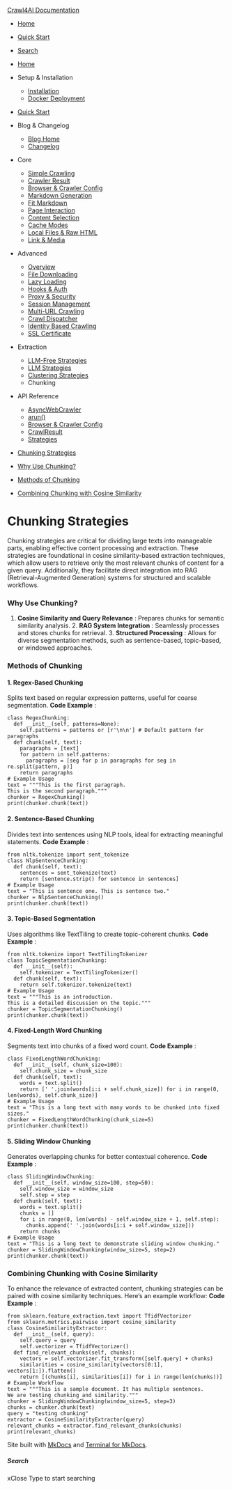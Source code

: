 [Crawl4AI Documentation](https://docs.crawl4ai.com/extraction/chunking/<https:/docs.crawl4ai.com/>)
  * [ Home ](https://docs.crawl4ai.com/extraction/chunking/<../..>)
  * [ Quick Start ](https://docs.crawl4ai.com/extraction/chunking/core/quickstart/>)
  * [ Search ](https://docs.crawl4ai.com/extraction/chunking/<#>)


  * [Home](https://docs.crawl4ai.com/extraction/chunking/<../..>)
  * Setup & Installation
    * [Installation](https://docs.crawl4ai.com/extraction/chunking/core/installation/>)
    * [Docker Deployment](https://docs.crawl4ai.com/extraction/chunking/core/docker-deploymeny/>)
  * [Quick Start](https://docs.crawl4ai.com/extraction/chunking/core/quickstart/>)
  * Blog & Changelog
    * [Blog Home](https://docs.crawl4ai.com/extraction/chunking/blog/>)
    * [Changelog](https://docs.crawl4ai.com/extraction/chunking/<https:/github.com/unclecode/crawl4ai/blob/main/CHANGELOG.md>)
  * Core
    * [Simple Crawling](https://docs.crawl4ai.com/extraction/chunking/core/simple-crawling/>)
    * [Crawler Result](https://docs.crawl4ai.com/extraction/chunking/core/crawler-result/>)
    * [Browser & Crawler Config](https://docs.crawl4ai.com/extraction/chunking/core/browser-crawler-config/>)
    * [Markdown Generation](https://docs.crawl4ai.com/extraction/chunking/core/markdown-generation/>)
    * [Fit Markdown](https://docs.crawl4ai.com/extraction/chunking/core/fit-markdown/>)
    * [Page Interaction](https://docs.crawl4ai.com/extraction/chunking/core/page-interaction/>)
    * [Content Selection](https://docs.crawl4ai.com/extraction/chunking/core/content-selection/>)
    * [Cache Modes](https://docs.crawl4ai.com/extraction/chunking/core/cache-modes/>)
    * [Local Files & Raw HTML](https://docs.crawl4ai.com/extraction/chunking/core/local-files/>)
    * [Link & Media](https://docs.crawl4ai.com/extraction/chunking/core/link-media/>)
  * Advanced
    * [Overview](https://docs.crawl4ai.com/extraction/chunking/advanced/advanced-features/>)
    * [File Downloading](https://docs.crawl4ai.com/extraction/chunking/advanced/file-downloading/>)
    * [Lazy Loading](https://docs.crawl4ai.com/extraction/chunking/advanced/lazy-loading/>)
    * [Hooks & Auth](https://docs.crawl4ai.com/extraction/chunking/advanced/hooks-auth/>)
    * [Proxy & Security](https://docs.crawl4ai.com/extraction/chunking/advanced/proxy-security/>)
    * [Session Management](https://docs.crawl4ai.com/extraction/chunking/advanced/session-management/>)
    * [Multi-URL Crawling](https://docs.crawl4ai.com/extraction/chunking/advanced/multi-url-crawling/>)
    * [Crawl Dispatcher](https://docs.crawl4ai.com/extraction/chunking/advanced/crawl-dispatcher/>)
    * [Identity Based Crawling](https://docs.crawl4ai.com/extraction/chunking/advanced/identity-based-crawling/>)
    * [SSL Certificate](https://docs.crawl4ai.com/extraction/chunking/advanced/ssl-certificate/>)
  * Extraction
    * [LLM-Free Strategies](https://docs.crawl4ai.com/extraction/chunking/<../no-llm-strategies/>)
    * [LLM Strategies](https://docs.crawl4ai.com/extraction/chunking/<../llm-strategies/>)
    * [Clustering Strategies](https://docs.crawl4ai.com/extraction/chunking/<../clustring-strategies/>)
    * Chunking
  * API Reference
    * [AsyncWebCrawler](https://docs.crawl4ai.com/extraction/chunking/api/async-webcrawler/>)
    * [arun()](https://docs.crawl4ai.com/extraction/chunking/api/arun/>)
    * [Browser & Crawler Config](https://docs.crawl4ai.com/extraction/chunking/api/parameters/>)
    * [CrawlResult](https://docs.crawl4ai.com/extraction/chunking/api/crawl-result/>)
    * [Strategies](https://docs.crawl4ai.com/extraction/chunking/api/strategies/>)


  * [Chunking Strategies](https://docs.crawl4ai.com/extraction/chunking/<#chunking-strategies>)
  * [Why Use Chunking?](https://docs.crawl4ai.com/extraction/chunking/<#why-use-chunking>)
  * [Methods of Chunking](https://docs.crawl4ai.com/extraction/chunking/<#methods-of-chunking>)
  * [Combining Chunking with Cosine Similarity](https://docs.crawl4ai.com/extraction/chunking/<#combining-chunking-with-cosine-similarity>)


# Chunking Strategies
Chunking strategies are critical for dividing large texts into manageable parts, enabling effective content processing and extraction. These strategies are foundational in cosine similarity-based extraction techniques, which allow users to retrieve only the most relevant chunks of content for a given query. Additionally, they facilitate direct integration into RAG (Retrieval-Augmented Generation) systems for structured and scalable workflows.
### Why Use Chunking?
1. **Cosine Similarity and Query Relevance** : Prepares chunks for semantic similarity analysis. 2. **RAG System Integration** : Seamlessly processes and stores chunks for retrieval. 3. **Structured Processing** : Allows for diverse segmentation methods, such as sentence-based, topic-based, or windowed approaches.
### Methods of Chunking
#### 1. Regex-Based Chunking
Splits text based on regular expression patterns, useful for coarse segmentation.
**Code Example** : 
```
class RegexChunking:
  def __init__(self, patterns=None):
    self.patterns = patterns or [r'\n\n'] # Default pattern for paragraphs
  def chunk(self, text):
    paragraphs = [text]
    for pattern in self.patterns:
      paragraphs = [seg for p in paragraphs for seg in re.split(pattern, p)]
    return paragraphs
# Example Usage
text = """This is the first paragraph.
This is the second paragraph."""
chunker = RegexChunking()
print(chunker.chunk(text))

```

#### 2. Sentence-Based Chunking
Divides text into sentences using NLP tools, ideal for extracting meaningful statements.
**Code Example** : 
```
from nltk.tokenize import sent_tokenize
class NlpSentenceChunking:
  def chunk(self, text):
    sentences = sent_tokenize(text)
    return [sentence.strip() for sentence in sentences]
# Example Usage
text = "This is sentence one. This is sentence two."
chunker = NlpSentenceChunking()
print(chunker.chunk(text))

```

#### 3. Topic-Based Segmentation
Uses algorithms like TextTiling to create topic-coherent chunks.
**Code Example** : 
```
from nltk.tokenize import TextTilingTokenizer
class TopicSegmentationChunking:
  def __init__(self):
    self.tokenizer = TextTilingTokenizer()
  def chunk(self, text):
    return self.tokenizer.tokenize(text)
# Example Usage
text = """This is an introduction.
This is a detailed discussion on the topic."""
chunker = TopicSegmentationChunking()
print(chunker.chunk(text))

```

#### 4. Fixed-Length Word Chunking
Segments text into chunks of a fixed word count.
**Code Example** : 
```
class FixedLengthWordChunking:
  def __init__(self, chunk_size=100):
    self.chunk_size = chunk_size
  def chunk(self, text):
    words = text.split()
    return [' '.join(words[i:i + self.chunk_size]) for i in range(0, len(words), self.chunk_size)]
# Example Usage
text = "This is a long text with many words to be chunked into fixed sizes."
chunker = FixedLengthWordChunking(chunk_size=5)
print(chunker.chunk(text))

```

#### 5. Sliding Window Chunking
Generates overlapping chunks for better contextual coherence.
**Code Example** : 
```
class SlidingWindowChunking:
  def __init__(self, window_size=100, step=50):
    self.window_size = window_size
    self.step = step
  def chunk(self, text):
    words = text.split()
    chunks = []
    for i in range(0, len(words) - self.window_size + 1, self.step):
      chunks.append(' '.join(words[i:i + self.window_size]))
    return chunks
# Example Usage
text = "This is a long text to demonstrate sliding window chunking."
chunker = SlidingWindowChunking(window_size=5, step=2)
print(chunker.chunk(text))

```

### Combining Chunking with Cosine Similarity
To enhance the relevance of extracted content, chunking strategies can be paired with cosine similarity techniques. Here’s an example workflow:
**Code Example** : 
```
from sklearn.feature_extraction.text import TfidfVectorizer
from sklearn.metrics.pairwise import cosine_similarity
class CosineSimilarityExtractor:
  def __init__(self, query):
    self.query = query
    self.vectorizer = TfidfVectorizer()
  def find_relevant_chunks(self, chunks):
    vectors = self.vectorizer.fit_transform([self.query] + chunks)
    similarities = cosine_similarity(vectors[0:1], vectors[1:]).flatten()
    return [(chunks[i], similarities[i]) for i in range(len(chunks))]
# Example Workflow
text = """This is a sample document. It has multiple sentences. 
We are testing chunking and similarity."""
chunker = SlidingWindowChunking(window_size=5, step=3)
chunks = chunker.chunk(text)
query = "testing chunking"
extractor = CosineSimilarityExtractor(query)
relevant_chunks = extractor.find_relevant_chunks(chunks)
print(relevant_chunks)

```

Site built with [MkDocs](https://docs.crawl4ai.com/extraction/chunking/<http:/www.mkdocs.org>) and [Terminal for MkDocs](https://docs.crawl4ai.com/extraction/chunking/<https:/github.com/ntno/mkdocs-terminal>). 
##### Search
xClose
Type to start searching
